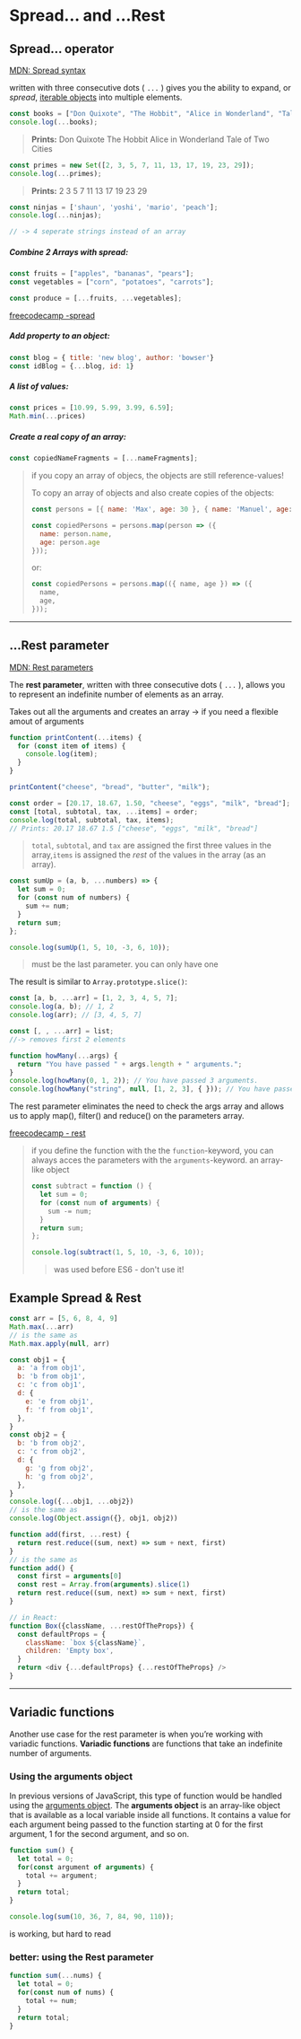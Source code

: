 # Spread... and ...Rest

## Spread... operator

[MDN: Spread syntax](https://developer.mozilla.org/en-US/docs/Web/JavaScript/Reference/Operators/Spread_syntax)

written with three consecutive dots ( `...` ) gives you the ability to expand, or *spread*, [iterable objects](https://developer.mozilla.org/en-US/docs/Web/JavaScript/Guide/Iterators_and_Generators#Iterators) into multiple elements.

```js
const books = ["Don Quixote", "The Hobbit", "Alice in Wonderland", "Tale of Two Cities"];
console.log(...books);
```

> **Prints:** Don Quixote The Hobbit Alice in Wonderland Tale of Two Cities

```js
const primes = new Set([2, 3, 5, 7, 11, 13, 17, 19, 23, 29]);
console.log(...primes);
```

> **Prints:** 2 3 5 7 11 13 17 19 23 29

```js
const ninjas = ['shaun', 'yoshi', 'mario', 'peach'];
console.log(...ninjas);

// -> 4 seperate strings instead of an array
```

##### Combine 2 Arrays with spread:

```js
const fruits = ["apples", "bananas", "pears"];
const vegetables = ["corn", "potatoes", "carrots"];

const produce = [...fruits, ...vegetables];
```

[freecodecamp -spread](https://www.freecodecamp.org/learn/javascript-algorithms-and-data-structures/es6/use-the-spread-operator-to-evaluate-arrays-in-place	)

##### Add property to an object:

```js
const blog = { title: 'new blog', author: 'bowser'}
const idBlog = {...blog, id: 1}
```

##### A list of values:

```js
const prices = [10.99, 5.99, 3.99, 6.59];
Math.min(...prices)
```

##### Create a real copy of an array:

```js
const copiedNameFragments = [...nameFragments];	
```

> if you copy an array of objecs, the objects are still reference-values!
>
> To copy an array of objects and also create copies of the objects:
>
> ```js
> const persons = [{ name: 'Max', age: 30 }, { name: 'Manuel', age: 31 }];
> 
> const copiedPersons = persons.map(person => ({
>   name: person.name,
>   age: person.age
> }));
> ```
>
> or:
>
> ```js
> const copiedPersons = persons.map(({ name, age }) => ({
>   name,
>   age,
> }));
> ```
>



------

## ...Rest parameter

[MDN: Rest parameters](https://developer.mozilla.org/en-US/docs/Web/JavaScript/Reference/Functions/rest_parameters)

The **rest parameter**, written with three consecutive dots ( `...` ), allows you to represent an indefinite number of elements as an array. 

Takes out all the arguments and creates an array -> if you need a flexible amout of arguments

```js
function printContent(...items) {
  for (const item of items) {
    console.log(item);
  }
}

printContent("cheese", "bread", "butter", "milk");
```



```js
const order = [20.17, 18.67, 1.50, "cheese", "eggs", "milk", "bread"];
const [total, subtotal, tax, ...items] = order;
console.log(total, subtotal, tax, items);
// Prints: 20.17 18.67 1.5 ["cheese", "eggs", "milk", "bread"]
```

> `total`, `subtotal`, and `tax` are assigned the first three values in the array,`items` is assigned the *rest* of the values in the array (as an array).



```js
const sumUp = (a, b, ...numbers) => {
  let sum = 0;
  for (const num of numbers) {
    sum += num;
  }
  return sum;
};

console.log(sumUp(1, 5, 10, -3, 6, 10));
```

> must be the last parameter. you can only have one



The result is similar to `Array.prototype.slice()`:

```js
const [a, b, ...arr] = [1, 2, 3, 4, 5, 7];
console.log(a, b); // 1, 2
console.log(arr); // [3, 4, 5, 7]

const [, , ...arr] = list;
//-> removes first 2 elements
```

```js
function howMany(...args) {
  return "You have passed " + args.length + " arguments.";
}
console.log(howMany(0, 1, 2)); // You have passed 3 arguments.
console.log(howMany("string", null, [1, 2, 3], { })); // You have passed 4 arguments.
```

The rest parameter eliminates the need to check the args array and allows us to apply map(), filter() and reduce() on the parameters array.

[freecodecamp - rest](https://www.freecodecamp.org/learn/javascript-algorithms-and-data-structures/es6/use-the-rest-parameter-with-function-parameters	)

> if you define the function with the the `function`-keyword, you can always acces the parameters with the `arguments`-keyword. an array-like object
>
> ```js
> const subtract = function () {
>   let sum = 0;
>   for (const num of arguments) {
>     sum -= num;
>   }
>   return sum;
> };
> 
> console.log(subtract(1, 5, 10, -3, 6, 10));
> ```
>
> > was used before ES6 - don't use it!

## Example Spread & Rest

```js
const arr = [5, 6, 8, 4, 9]
Math.max(...arr)
// is the same as
Math.max.apply(null, arr)

const obj1 = {
  a: 'a from obj1',
  b: 'b from obj1',
  c: 'c from obj1',
  d: {
    e: 'e from obj1',
    f: 'f from obj1',
  },
}
const obj2 = {
  b: 'b from obj2',
  c: 'c from obj2',
  d: {
    g: 'g from obj2',
    h: 'g from obj2',
  },
}
console.log({...obj1, ...obj2})
// is the same as
console.log(Object.assign({}, obj1, obj2))

function add(first, ...rest) {
  return rest.reduce((sum, next) => sum + next, first)
}
// is the same as
function add() {
  const first = arguments[0]
  const rest = Array.from(arguments).slice(1)
  return rest.reduce((sum, next) => sum + next, first)
}

// in React:
function Box({className, ...restOfTheProps}) {
  const defaultProps = {
    className: `box ${className}`,
    children: 'Empty box',
  }
  return <div {...defaultProps} {...restOfTheProps} />
}
```

------
## Variadic functions

Another use case for the rest parameter is when you’re working with variadic functions. **Variadic functions** are functions that take an indefinite number of arguments.

### Using the arguments object

In previous versions of JavaScript, this type of function would be handled using the [arguments object](https://developer.mozilla.org/en-US/docs/Web/JavaScript/Reference/Functions/arguments). The **arguments object** is an array-like object that is available as a local variable inside all functions. It contains a value for each argument being passed to the function starting at 0 for the first argument, 1 for the second argument, and so on.

```js
function sum() {
  let total = 0;  
  for(const argument of arguments) {
    total += argument;
  }
  return total;
}

console.log(sum(10, 36, 7, 84, 90, 110));
```

is working, but hard to read

### better: using the Rest parameter

```js
function sum(...nums) {
  let total = 0;  
  for(const num of nums) {
    total += num;
  }
  return total;
}
```

